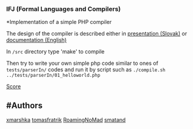 ### IFJ (Formal Languages and Compilers)
*Implementation of a simple PHP compiler

The design of the compiler is described either in [presentation (Slovak)](https://github.com/smatand/ifj2022/blob/main/doc/presentation.pdf) or [documentation (English)](https://github.com/smatand/ifj2022/blob/main/doc/IFJ.pdf)

In `/src` directory type 'make' to compile

Then try to write your own simple php code similar to ones of `tests/parserIn/` codes and run it by script such as `./compile.sh ../tests/parserIn/01_helloworld.php`

[Score](https://github.com/smatand/ifj2022/blob/main/hodnoceni.txt)

#Authors
-
[xmarshka](https://github.com/xmarshka)
[tomasfratrik](https://github.com/tomasfratrik)
[RoamingNoMad](https://github.com/RoamingNoMaD)
[smatand](https://github.com/smatand)
